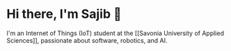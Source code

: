 # Hi there, I'm Sajib 🤝


I'm an Internet of Things (IoT) student at the [[Savonia University of Applied Sciences]], passionate about software, robotics, and AI.